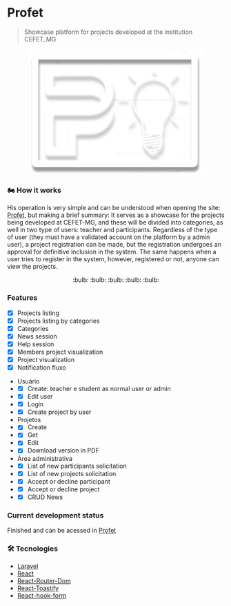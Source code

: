 # Profet
> Showcase platform for projects developed at the institution CEFET_MG
<p align="center"><a href="https://profet.cefetvga.pro.br" target="_blank"><img src="/public/logo3.png" width="400"></a></p>

### 🏍️ How it works
His operation is very simple and can be understood when opening the site: [Profet](https://profet.cefetvga.pro.br/), but making a brief summary: It serves as a showcase for the projects being developed at CEFET-MG, and these will be divided into categories, as well in two type of users: teacher and participants. Regardless of the type of user (they must have a validated account on the platform by a admin user), a project registration can be made, but the registration undergoes an approval  for definitive inclusion in the system. The same happens when a user tries to register in the system, however, registered or not, anyone can view the projects.

<p align="center">
 :bulb: :bulb: :bulb: :bulb: :bulb:
</p>

### Features
- [x] Projects listing
- [x] Projects listing by categories
- [x] Categories
- [x] News session
- [x] Help session
- [x] Members project visualization
- [x] Project visualization
- [x] Notification fluxo
- Usuário
- - [x] Create: teacher e student as normal user or admin
- - [x] Edit user
- - [x] Login
- - [x] Create project by user
- Projetos 
- - [x] Create
- - [x] Get
- - [x] Edit
- - [x] Download version in PDF
- Área administrativa
- - [x] List of new participants solicitation
- - [x] List of new projects solicitation
- - [x] Accept or decline participant 
- - [x] Accept or decline project
- - [x] CRUD News
### Current development status
Finished and can be acessed in [Profet](https://profet.cefetvga.pro.br/)
### 🛠 Tecnologies
- [Laravel](https://laravel.com/docs/8.x)
- [React](https://pt-br.reactjs.org/)
- [React-Router-Dom](https://reactrouter.com/docs/en/v6)
- [React-Toastify](https://fkhadra.github.io/react-toastify/introduction)
- [React-hook-form](https://react-hook-form.com/)
